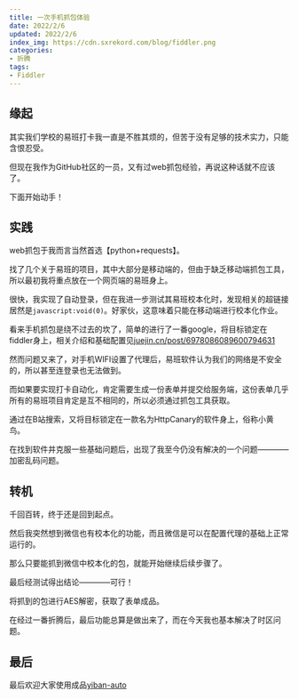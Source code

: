 ```yaml
---
title: 一次手机抓包体验
date: 2022/2/6
updated: 2022/2/6
index_img: https://cdn.sxrekord.com/blog/fiddler.png
categories: 
- 折腾
tags:
- Fiddler
---
```


## 缘起
其实我们学校的易班打卡我一直是不胜其烦的，但苦于没有足够的技术实力，只能含恨忍受。

但现在我作为GitHub社区的一员，又有过web抓包经验，再说这种话就不应该了。

下面开始动手！
## 实践
web抓包于我而言当然首选【python+requests】。

找了几个关于易班的项目，其中大部分是移动端的，但由于缺乏移动端抓包工具，所以最初我将重点放在一个网页端的易班身上。

很快，我实现了自动登录，但在我进一步测试其易班校本化时，发现相关的超链接居然是`javascript:void(0)`。好家伙，这意味着只能在移动端进行校本化作业。

看来手机抓包是绕不过去的坎了，简单的进行了一番google，将目标锁定在fiddler身上，相关介绍和基础配置见[juejin.cn/post/6978086089600794631](https://juejin.cn/post/6978086089600794631)

然而问题又来了，对手机WIFI设置了代理后，易班软件认为我们的网络是不安全的，所以甚至连登录也无法做到。

而如果要实现打卡自动化，肯定需要生成一份表单并提交给服务端，这份表单几乎所有的易班项目肯定是互不相同的，所以必须通过抓包工具获取。

通过在B站搜索，又将目标锁定在一款名为HttpCanary的软件身上，俗称小黄鸟。

在找到软件并克服一些基础问题后，出现了我至今仍没有解决的一个问题————加密乱码问题。

## 转机
千回百转，终于还是回到起点。

然后我突然想到微信也有校本化的功能，而且微信是可以在配置代理的基础上正常运行的。

那么只要能抓到微信中校本化的包，就能开始继续后续步骤了。

最后经测试得出结论————可行！

将抓到的包进行AES解密，获取了表单成品。

在经过一番折腾后，最后功能总算是做出来了，而在今天我也基本解决了时区问题。
## 最后
最后欢迎大家使用成品[yiban-auto](https://github.com/Crazyokd/yiban-auto)
